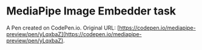 # MediaPipe Image Embedder task

A Pen created on CodePen.io. Original URL: [https://codepen.io/mediapipe-preview/pen/yLqxbaZ](https://codepen.io/mediapipe-preview/pen/yLqxbaZ).

